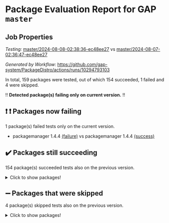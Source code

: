 # Package Evaluation Report for GAP `master`

## Job Properties

*Testing:* [master/2024-08-08-02:38:36-ec48ee27](https://github.com/gap-system/PackageDistro/blob/data/reports/master/2024-08-08-02:38:36-ec48ee27) vs [master/2024-08-07-02:36:47-ec48ee27](https://github.com/gap-system/PackageDistro/blob/data/reports/master/2024-08-07-02:36:47-ec48ee27)

*Generated by Workflow:* https://github.com/gap-system/PackageDistro/actions/runs/10294793103

In total, 159 packages were tested, out of which 154 succeeded, 1 failed and 4 were skipped.

:bangbang: **Detected package(s) failing only on current version.** :bangbang:

## :exclamation: :exclamation: Packages now failing

1 package(s) failed tests only on the current version.
- packagemanager 1.4.4 [(failure)](https://github.com/gap-system/PackageDistro/actions/runs/10294793103/job/28493669129) vs packagemanager 1.4.4 [(success)](https://github.com/gap-system/PackageDistro/actions/runs/10276983392/job/28438498486)

## :heavy_check_mark: Packages still succeeding

154 package(s) succeeded tests also on the previous version.
<details><summary>Click to show packages!</summary>

- 4ti2interface 2023.02-04 [(success)](https://github.com/gap-system/PackageDistro/actions/runs/10294793103/job/28493646364)
- ace 5.6.2 [(success)](https://github.com/gap-system/PackageDistro/actions/runs/10294793103/job/28493650143)
- aclib 1.3.2 [(success)](https://github.com/gap-system/PackageDistro/actions/runs/10294793103/job/28493650775)
- agt 0.3.1 [(success)](https://github.com/gap-system/PackageDistro/actions/runs/10294793103/job/28493651298)
- alnuth 3.2.1 [(success)](https://github.com/gap-system/PackageDistro/actions/runs/10294793103/job/28493651590)
- anupq 3.3.0 [(success)](https://github.com/gap-system/PackageDistro/actions/runs/10294793103/job/28493651781)
- atlasrep 2.1.8 [(success)](https://github.com/gap-system/PackageDistro/actions/runs/10294793103/job/28493653404)
- autodoc 2023.06.19 [(success)](https://github.com/gap-system/PackageDistro/actions/runs/10294793103/job/28493654322)
- automata 1.15 [(success)](https://github.com/gap-system/PackageDistro/actions/runs/10294793103/job/28493654575)
- automgrp 1.3.2 [(success)](https://github.com/gap-system/PackageDistro/actions/runs/10294793103/job/28493654729)
- autpgrp 1.11 [(success)](https://github.com/gap-system/PackageDistro/actions/runs/10294793103/job/28493654895)
- cap 2024.07-07 [(success)](https://github.com/gap-system/PackageDistro/actions/runs/10294793103/job/28493655064)
- caratinterface 2.3.6 [(success)](https://github.com/gap-system/PackageDistro/actions/runs/10294793103/job/28493655223)
- cddinterface 2022.11.01 [(success)](https://github.com/gap-system/PackageDistro/actions/runs/10294793103/job/28493655372)
- circle 1.6.6 [(success)](https://github.com/gap-system/PackageDistro/actions/runs/10294793103/job/28493655518)
- classicpres 1.22 [(success)](https://github.com/gap-system/PackageDistro/actions/runs/10294793103/job/28493655647)
- cohomolo 1.6.11 [(success)](https://github.com/gap-system/PackageDistro/actions/runs/10294793103/job/28493655797)
- congruence 1.2.6 [(success)](https://github.com/gap-system/PackageDistro/actions/runs/10294793103/job/28493655927)
- corelg 1.57 [(success)](https://github.com/gap-system/PackageDistro/actions/runs/10294793103/job/28493656070)
- crime 1.6 [(success)](https://github.com/gap-system/PackageDistro/actions/runs/10294793103/job/28493656219)
- crisp 1.4.6 [(success)](https://github.com/gap-system/PackageDistro/actions/runs/10294793103/job/28493656389)
- crypting 0.10.4 [(success)](https://github.com/gap-system/PackageDistro/actions/runs/10294793103/job/28493656528)
- cryst 4.1.27 [(success)](https://github.com/gap-system/PackageDistro/actions/runs/10294793103/job/28493656674)
- crystcat 1.1.10 [(success)](https://github.com/gap-system/PackageDistro/actions/runs/10294793103/job/28493656878)
- ctbllib 1.3.9 [(success)](https://github.com/gap-system/PackageDistro/actions/runs/10294793103/job/28493657027)
- cubefree 1.19 [(success)](https://github.com/gap-system/PackageDistro/actions/runs/10294793103/job/28493657187)
- curlinterface 2.3.2 [(success)](https://github.com/gap-system/PackageDistro/actions/runs/10294793103/job/28493657330)
- cvec 2.8.1 [(success)](https://github.com/gap-system/PackageDistro/actions/runs/10294793103/job/28493657479)
- datastructures 0.3.0 [(success)](https://github.com/gap-system/PackageDistro/actions/runs/10294793103/job/28493657614)
- deepthought 1.0.6 [(success)](https://github.com/gap-system/PackageDistro/actions/runs/10294793103/job/28493657731)
- design 1.8 [(success)](https://github.com/gap-system/PackageDistro/actions/runs/10294793103/job/28493657905)
- difsets 2.3.1 [(success)](https://github.com/gap-system/PackageDistro/actions/runs/10294793103/job/28493658038)
- digraphs 1.7.1 [(success)](https://github.com/gap-system/PackageDistro/actions/runs/10294793103/job/28493658188)
- edim 1.3.8 [(success)](https://github.com/gap-system/PackageDistro/actions/runs/10294793103/job/28493658343)
- example 4.3.4 [(success)](https://github.com/gap-system/PackageDistro/actions/runs/10294793103/job/28493658478)
- examplesforhomalg 2023.10-01 [(success)](https://github.com/gap-system/PackageDistro/actions/runs/10294793103/job/28493658611)
- factint 1.6.3 [(success)](https://github.com/gap-system/PackageDistro/actions/runs/10294793103/job/28493658775)
- ferret 1.0.11 [(success)](https://github.com/gap-system/PackageDistro/actions/runs/10294793103/job/28493658922)
- fga 1.5.0 [(success)](https://github.com/gap-system/PackageDistro/actions/runs/10294793103/job/28493659076)
- fining 1.5.6 [(success)](https://github.com/gap-system/PackageDistro/actions/runs/10294793103/job/28493659214)
- float 1.0.4 [(success)](https://github.com/gap-system/PackageDistro/actions/runs/10294793103/job/28493659347)
- format 1.4.4 [(success)](https://github.com/gap-system/PackageDistro/actions/runs/10294793103/job/28493659494)
- forms 1.2.11 [(success)](https://github.com/gap-system/PackageDistro/actions/runs/10294793103/job/28493659628)
- fplsa 1.2.6 [(success)](https://github.com/gap-system/PackageDistro/actions/runs/10294793103/job/28493659784)
- fr 2.4.13 [(success)](https://github.com/gap-system/PackageDistro/actions/runs/10294793103/job/28493659910)
- francy 2.0.3 [(success)](https://github.com/gap-system/PackageDistro/actions/runs/10294793103/job/28493660046)
- fwtree 1.3 [(success)](https://github.com/gap-system/PackageDistro/actions/runs/10294793103/job/28493660199)
- gapdoc 1.6.7 [(success)](https://github.com/gap-system/PackageDistro/actions/runs/10294793103/job/28493660345)
- gauss 2023.02-04 [(success)](https://github.com/gap-system/PackageDistro/actions/runs/10294793103/job/28493660523)
- gaussforhomalg 2024.07-01 [(success)](https://github.com/gap-system/PackageDistro/actions/runs/10294793103/job/28493660662)
- gbnp 1.0.5 [(success)](https://github.com/gap-system/PackageDistro/actions/runs/10294793103/job/28493660801)
- generalizedmorphismsforcap 2024.04-01 [(success)](https://github.com/gap-system/PackageDistro/actions/runs/10294793103/job/28493660968)
- genss 1.6.9 [(success)](https://github.com/gap-system/PackageDistro/actions/runs/10294793103/job/28493661114)
- gradedmodules 2024.01-01 [(success)](https://github.com/gap-system/PackageDistro/actions/runs/10294793103/job/28493661268)
- gradedringforhomalg 2024.07-01 [(success)](https://github.com/gap-system/PackageDistro/actions/runs/10294793103/job/28493661395)
- grape 4.9.0 [(success)](https://github.com/gap-system/PackageDistro/actions/runs/10294793103/job/28493661554)
- groupoids 1.74 [(success)](https://github.com/gap-system/PackageDistro/actions/runs/10294793103/job/28493661712)
- grpconst 2.6.5 [(success)](https://github.com/gap-system/PackageDistro/actions/runs/10294793103/job/28493661861)
- guarana 0.96.3 [(success)](https://github.com/gap-system/PackageDistro/actions/runs/10294793103/job/28493662032)
- guava 3.19 [(success)](https://github.com/gap-system/PackageDistro/actions/runs/10294793103/job/28493662194)
- hap 1.65 [(success)](https://github.com/gap-system/PackageDistro/actions/runs/10294793103/job/28493662354)
- hapcryst 0.1.15 [(success)](https://github.com/gap-system/PackageDistro/actions/runs/10294793103/job/28493662522)
- hecke 1.5.3 [(success)](https://github.com/gap-system/PackageDistro/actions/runs/10294793103/job/28493662662)
- help 4.0 [(success)](https://github.com/gap-system/PackageDistro/actions/runs/10294793103/job/28493662852)
- homalg 2024.01-01 [(success)](https://github.com/gap-system/PackageDistro/actions/runs/10294793103/job/28493663004)
- homalgtocas 2023.11-01 [(success)](https://github.com/gap-system/PackageDistro/actions/runs/10294793103/job/28493663161)
- idrel 2.47 [(success)](https://github.com/gap-system/PackageDistro/actions/runs/10294793103/job/28493663325)
- images 1.3.2 [(success)](https://github.com/gap-system/PackageDistro/actions/runs/10294793103/job/28493663455)
- intpic 0.3.0 [(success)](https://github.com/gap-system/PackageDistro/actions/runs/10294793103/job/28493663626)
- io 4.8.3 [(success)](https://github.com/gap-system/PackageDistro/actions/runs/10294793103/job/28493663785)
- io_forhomalg 2023.02-04 [(success)](https://github.com/gap-system/PackageDistro/actions/runs/10294793103/job/28493663955)
- irredsol 1.4.4 [(success)](https://github.com/gap-system/PackageDistro/actions/runs/10294793103/job/28493664143)
- json 2.2.1 [(success)](https://github.com/gap-system/PackageDistro/actions/runs/10294793103/job/28493664314)
- jupyterkernel 1.5.1 [(success)](https://github.com/gap-system/PackageDistro/actions/runs/10294793103/job/28493664674)
- jupyterviz 1.5.6 [(success)](https://github.com/gap-system/PackageDistro/actions/runs/10294793103/job/28493664810)
- kan 1.37 [(success)](https://github.com/gap-system/PackageDistro/actions/runs/10294793103/job/28493664958)
- kbmag 1.5.11 [(success)](https://github.com/gap-system/PackageDistro/actions/runs/10294793103/job/28493665100)
- laguna 3.9.7 [(success)](https://github.com/gap-system/PackageDistro/actions/runs/10294793103/job/28493665252)
- liealgdb 2.2.1 [(success)](https://github.com/gap-system/PackageDistro/actions/runs/10294793103/job/28493665397)
- liepring 2.9.1 [(success)](https://github.com/gap-system/PackageDistro/actions/runs/10294793103/job/28493665539)
- liering 2.4.2 [(success)](https://github.com/gap-system/PackageDistro/actions/runs/10294793103/job/28493665692)
- linearalgebraforcap 2024.07-05 [(success)](https://github.com/gap-system/PackageDistro/actions/runs/10294793103/job/28493665849)
- lins 0.9 [(success)](https://github.com/gap-system/PackageDistro/actions/runs/10294793103/job/28493666000)
- localizeringforhomalg 2023.10-01 [(success)](https://github.com/gap-system/PackageDistro/actions/runs/10294793103/job/28493666149)
- loops 3.4.3 [(success)](https://github.com/gap-system/PackageDistro/actions/runs/10294793103/job/28493666292)
- lpres 1.1.1 [(success)](https://github.com/gap-system/PackageDistro/actions/runs/10294793103/job/28493666431)
- majoranaalgebras 1.5.2 [(success)](https://github.com/gap-system/PackageDistro/actions/runs/10294793103/job/28493666590)
- mapclass 1.4.6 [(success)](https://github.com/gap-system/PackageDistro/actions/runs/10294793103/job/28493666738)
- matgrp 0.70 [(success)](https://github.com/gap-system/PackageDistro/actions/runs/10294793103/job/28493666902)
- matricesforhomalg 2024.07-01 [(success)](https://github.com/gap-system/PackageDistro/actions/runs/10294793103/job/28493667056)
- modisom 2.5.4 [(success)](https://github.com/gap-system/PackageDistro/actions/runs/10294793103/job/28493667235)
- modulepresentationsforcap 2024.07-02 [(success)](https://github.com/gap-system/PackageDistro/actions/runs/10294793103/job/28493667377)
- modules 2024.01-01 [(success)](https://github.com/gap-system/PackageDistro/actions/runs/10294793103/job/28493667515)
- monoidalcategories 2024.06-02 [(success)](https://github.com/gap-system/PackageDistro/actions/runs/10294793103/job/28493667664)
- nconvex 2022.09-01 [(success)](https://github.com/gap-system/PackageDistro/actions/runs/10294793103/job/28493667841)
- nilmat 1.4.2 [(success)](https://github.com/gap-system/PackageDistro/actions/runs/10294793103/job/28493667993)
- nock 1.5 [(success)](https://github.com/gap-system/PackageDistro/actions/runs/10294793103/job/28493668213)
- normalizinterface 1.3.6 [(success)](https://github.com/gap-system/PackageDistro/actions/runs/10294793103/job/28493668425)
- nq 2.5.11 [(success)](https://github.com/gap-system/PackageDistro/actions/runs/10294793103/job/28493668563)
- numericalsgps 1.3.1 [(success)](https://github.com/gap-system/PackageDistro/actions/runs/10294793103/job/28493668695)
- openmath 11.5.3 [(success)](https://github.com/gap-system/PackageDistro/actions/runs/10294793103/job/28493668833)
- orb 4.9.0 [(success)](https://github.com/gap-system/PackageDistro/actions/runs/10294793103/job/28493668976)
- patternclass 2.4.3 [(success)](https://github.com/gap-system/PackageDistro/actions/runs/10294793103/job/28493669277)
- permut 2.0.5 [(success)](https://github.com/gap-system/PackageDistro/actions/runs/10294793103/job/28493669419)
- polenta 1.3.10 [(success)](https://github.com/gap-system/PackageDistro/actions/runs/10294793103/job/28493669539)
- polymaking 0.8.7 [(success)](https://github.com/gap-system/PackageDistro/actions/runs/10294793103/job/28493669664)
- primgrp 3.4.4 [(success)](https://github.com/gap-system/PackageDistro/actions/runs/10294793103/job/28493669800)
- profiling 2.5.4 [(success)](https://github.com/gap-system/PackageDistro/actions/runs/10294793103/job/28493669947)
- qdistrnd 0.9.4 [(success)](https://github.com/gap-system/PackageDistro/actions/runs/10294793103/job/28493670085)
- qpa 1.35 [(success)](https://github.com/gap-system/PackageDistro/actions/runs/10294793103/job/28493670228)
- quagroup 1.8.4 [(success)](https://github.com/gap-system/PackageDistro/actions/runs/10294793103/job/28493670371)
- radiroot 2.9 [(success)](https://github.com/gap-system/PackageDistro/actions/runs/10294793103/job/28493670532)
- rcwa 4.7.1 [(success)](https://github.com/gap-system/PackageDistro/actions/runs/10294793103/job/28493670680)
- rds 1.8 [(success)](https://github.com/gap-system/PackageDistro/actions/runs/10294793103/job/28493670819)
- recog 1.4.2 [(success)](https://github.com/gap-system/PackageDistro/actions/runs/10294793103/job/28493670983)
- repndecomp 1.3.0 [(success)](https://github.com/gap-system/PackageDistro/actions/runs/10294793103/job/28493671177)
- repsn 3.1.2 [(success)](https://github.com/gap-system/PackageDistro/actions/runs/10294793103/job/28493671327)
- resclasses 4.7.3 [(success)](https://github.com/gap-system/PackageDistro/actions/runs/10294793103/job/28493671440)
- ringsforhomalg 2024.06-01 [(success)](https://github.com/gap-system/PackageDistro/actions/runs/10294793103/job/28493671563)
- sco 2023.08-01 [(success)](https://github.com/gap-system/PackageDistro/actions/runs/10294793103/job/28493671710)
- scscp 2.4.3 [(success)](https://github.com/gap-system/PackageDistro/actions/runs/10294793103/job/28493671834)
- semigroups 5.3.7 [(success)](https://github.com/gap-system/PackageDistro/actions/runs/10294793103/job/28493671986)
- sglppow 2.4 [(success)](https://github.com/gap-system/PackageDistro/actions/runs/10294793103/job/28493672145)
- sgpviz 0.999.5 [(success)](https://github.com/gap-system/PackageDistro/actions/runs/10294793103/job/28493672271)
- simpcomp 2.1.14 [(success)](https://github.com/gap-system/PackageDistro/actions/runs/10294793103/job/28493672387)
- singular 2024.06.03 [(success)](https://github.com/gap-system/PackageDistro/actions/runs/10294793103/job/28493672526)
- sl2reps 1.1 [(success)](https://github.com/gap-system/PackageDistro/actions/runs/10294793103/job/28493672665)
- sla 1.6.2 [(success)](https://github.com/gap-system/PackageDistro/actions/runs/10294793103/job/28493672788)
- smallgrp 1.5.4 [(success)](https://github.com/gap-system/PackageDistro/actions/runs/10294793103/job/28493672912)
- smallsemi 0.7.0 [(success)](https://github.com/gap-system/PackageDistro/actions/runs/10294793103/job/28493673040)
- sonata 2.9.6 [(success)](https://github.com/gap-system/PackageDistro/actions/runs/10294793103/job/28493673193)
- sophus 1.27 [(success)](https://github.com/gap-system/PackageDistro/actions/runs/10294793103/job/28493673335)
- sotgrps 1.2 [(success)](https://github.com/gap-system/PackageDistro/actions/runs/10294793103/job/28493673516)
- spinsym 1.5.2 [(success)](https://github.com/gap-system/PackageDistro/actions/runs/10294793103/job/28493673672)
- standardff 1.0 [(success)](https://github.com/gap-system/PackageDistro/actions/runs/10294793103/job/28493673944)
- symbcompcc 1.3.2 [(success)](https://github.com/gap-system/PackageDistro/actions/runs/10294793103/job/28493674144)
- thelma 1.3 [(success)](https://github.com/gap-system/PackageDistro/actions/runs/10294793103/job/28493674501)
- tomlib 1.2.11 [(success)](https://github.com/gap-system/PackageDistro/actions/runs/10294793103/job/28493674654)
- toolsforhomalg 2024.07-01 [(success)](https://github.com/gap-system/PackageDistro/actions/runs/10294793103/job/28493674826)
- toric 1.9.6 [(success)](https://github.com/gap-system/PackageDistro/actions/runs/10294793103/job/28493674997)
- toricvarieties 2022.07.13 [(success)](https://github.com/gap-system/PackageDistro/actions/runs/10294793103/job/28493675147)
- transgrp 3.6.5 [(success)](https://github.com/gap-system/PackageDistro/actions/runs/10294793103/job/28493675309)
- typeset 1.2.2 [(success)](https://github.com/gap-system/PackageDistro/actions/runs/10294793103/job/28493675452)
- ugaly 4.1.3 [(success)](https://github.com/gap-system/PackageDistro/actions/runs/10294793103/job/28493675634)
- unipot 1.6 [(success)](https://github.com/gap-system/PackageDistro/actions/runs/10294793103/job/28493675779)
- unitlib 4.2.0 [(success)](https://github.com/gap-system/PackageDistro/actions/runs/10294793103/job/28493675903)
- utils 0.85 [(success)](https://github.com/gap-system/PackageDistro/actions/runs/10294793103/job/28493676060)
- uuid 0.7 [(success)](https://github.com/gap-system/PackageDistro/actions/runs/10294793103/job/28493676219)
- walrus 0.9991 [(success)](https://github.com/gap-system/PackageDistro/actions/runs/10294793103/job/28493676361)
- wedderga 4.10.5 [(success)](https://github.com/gap-system/PackageDistro/actions/runs/10294793103/job/28493676509)
- xmod 2.92 [(success)](https://github.com/gap-system/PackageDistro/actions/runs/10294793103/job/28493676680)
- xmodalg 1.23 [(success)](https://github.com/gap-system/PackageDistro/actions/runs/10294793103/job/28493676838)
- yangbaxter 0.10.6 [(success)](https://github.com/gap-system/PackageDistro/actions/runs/10294793103/job/28493676985)
- zeromqinterface 0.15 [(success)](https://github.com/gap-system/PackageDistro/actions/runs/10294793103/job/28493677145)
</details>

## :heavy_minus_sign: Packages that were skipped

4 package(s) skipped tests also on the previous version.
<details><summary>Click to show packages!</summary>

- browse 1.8.21 [(skipped)](https://github.com/gap-system/PackageDistro/actions/runs/10294793103/job/28493407658)
- itc 1.5.1 [(skipped)](https://github.com/gap-system/PackageDistro/actions/runs/10294793103/job/28493407658)
- polycyclic 2.16 [(skipped)](https://github.com/gap-system/PackageDistro/actions/runs/10294793103/job/28493407658)
- xgap 4.32 [(skipped)](https://github.com/gap-system/PackageDistro/actions/runs/10294793103/job/28493407658)
</details>

